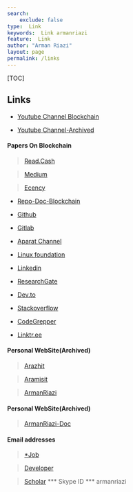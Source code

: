 ```yaml
---
search:
    exclude: false
type:  Link
keywords:  Link armanriazi
feature:  Link
author: "Arman Riazi"
layout: page
permalink: /links
---
```


[TOC]

## Links

* [Youtube Channel Blockchain](https://www.youtube.com/channel/UC4DbYxk3q_6MPNNpHa-C7ag)

* [Youtube Channel-Archived](https://cutt.ly/pyKrYMh)

#### Papers On Blockchain

> [Read.Cash](https://read.cash/@arman-riazi-science)

> [Medium](https://arman-riazi-science.medium.com)

> [Ecency](https://ecency.com/@arman-riazi)

* [Repo-Doc-Blockchain](https://github.com/armanriazi/Doc-Blockchain)

* [Github](http://github.com/armanriazi)

* [Gitlab](http://gitlab.com/gitlabarmanriazi)

* [Aparat Channel](https://aparat.ir/armanriazi)

* [Linux foundation](https://identity.linuxfoundation.org/users/armanriazi)

* [Linkedin](https://www.linkedin.com/in/arman-riazi)

* [ResearchGate](https://www.researchgate.net/profile/Arman_Riazi2)

* [Dev.to](https://dev.to/@armanriazi)

* [Stackoverflow](https://stackoverflow.com/users/2095704/arman-riazi)

* [CodeGrepper](https://www.codegrepper.com/profile/arman)

* [Linktr.ee](https://linktr.ee/armanriazi)

#### Personal WebSite(Archived)
  
> [Arazhit](http://arazhit.webredirect.org)

> [Aramisit](http://aramisit.theworkpc.com)

> [ArmanRiazi](https://armanriazi.ir)

#### Personal WebSite(Archived)

> [ArmanRiazi-Doc](https://github.com/armanriazi/Documents)

#### Email addresses

> [*Job](mailto:arman2job@gmail.com)

> [Developer](mailto:arman2develop@gmail.com)

> [Scholar](mailto:arman2riazi@sco.iaun.ac.ir)
*** Skype ID ***
>  armanriazi
